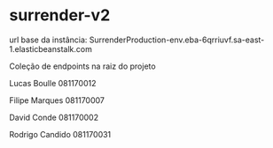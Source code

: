 # surrender-v2

url base da instância: SurrenderProduction-env.eba-6qrriuvf.sa-east-1.elasticbeanstalk.com

Coleção de endpoints na raiz do projeto

Lucas Boulle 081170012

Filipe Marques 081170007

David Conde 081170002

Rodrigo Candido 081170031

